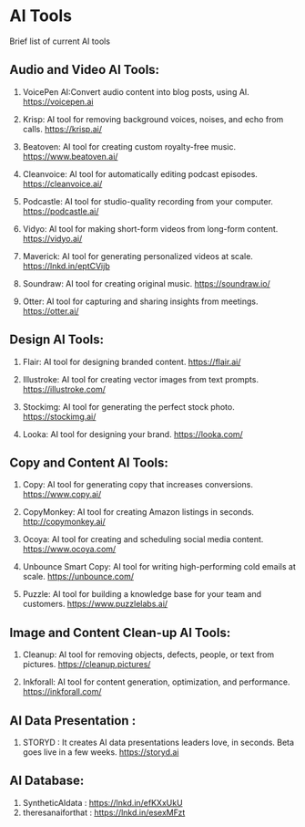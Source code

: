 # AI Tools

Brief list of current AI tools

Audio and Video AI Tools:
-------------------------
1. VoicePen AI:Convert audio content into blog posts, using AI.
   https://voicepen.ai
   
2. Krisp: AI tool for removing background voices, noises, and echo from calls.
   https://krisp.ai/
   
3. Beatoven: AI tool for creating custom royalty-free music.
   https://www.beatoven.ai/
   
4. Cleanvoice: AI tool for automatically editing podcast episodes.
   https://cleanvoice.ai/
   
5. Podcastle: AI tool for studio-quality recording from your computer.
   https://podcastle.ai/
   
6. Vidyo: AI tool for making short-form videos from long-form content.
   https://vidyo.ai/
   
7. Maverick: AI tool for generating personalized videos at scale.
   https://lnkd.in/eptCVijb
   
8. Soundraw: AI tool for creating original music.
   https://soundraw.io/
   
9. Otter: AI tool for capturing and sharing insights from meetings.
   https://otter.ai/
   
Design AI Tools:
-------------------
1. Flair: AI tool for designing branded content.
   https://flair.ai/
   
2. Illustroke: AI tool for creating vector images from text prompts.
   https://illustroke.com/
   
3. Stockimg: AI tool for generating the perfect stock photo.
   https://stockimg.ai/
   
4. Looka: AI tool for designing your brand.
   https://looka.com/
   
Copy and Content AI Tools:
---------------------------
1. Copy: AI tool for generating copy that increases conversions.
   https://www.copy.ai/
   
2. CopyMonkey: AI tool for creating Amazon listings in seconds.
   http://copymonkey.ai/
   
3. Ocoya: AI tool for creating and scheduling social media content.
   https://www.ocoya.com/
   
4. Unbounce Smart Copy: AI tool for writing high-performing cold emails at scale.
   https://unbounce.com/
   
5. Puzzle: AI tool for building a knowledge base for your team and customers.
   https://www.puzzlelabs.ai/
   
Image and Content Clean-up AI Tools:
-------------------------------

1. Cleanup: AI tool for removing objects, defects, people, or text from pictures.
   https://cleanup.pictures/
   
2. Inkforall: AI tool for content generation, optimization, and performance.
    https://inkforall.com/

AI Data Presentation :
--------------------
1. STORYD : It creates AI data presentations leaders love, in seconds. Beta goes live in a few weeks.
https://storyd.ai

AI Database:
---------------
1. SyntheticAIdata : https://lnkd.in/efKXxUkU
2. theresanaiforthat : https://lnkd.in/esexMFzt
   
